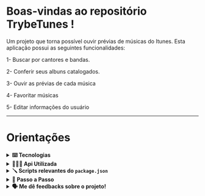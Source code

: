 # Boas-vindas ao repositório TrybeTunes !

Um projeto que torna possível ouvir prévias de músicas do Itunes. Esta aplicação possui as seguintes funcionalidades:

1- Buscar por cantores e bandas.

2- Conferir seus albuns catalogados.

3- Ouvir as prévias de cada música

4- Favoritar músicas

5- Editar informações do usuário

---
# Orientações

<details>
  <summary>
    <strong>⌨️ Tecnologias</strong>
  </summary>
  
  - **ReactJS**
  
  - **CSS**
  
  - **Typescript**

</details>

<details>
  <summary>
    <strong>🕵🏽‍♀️ Api Utilizada</strong>
  </summary>
  
  - [API](https://developer.apple.com/library/archive/documentation/AudioVideo/Conceptual/iTuneSearchAPI/Searching.html)

</details>

<details>
  <summary>
    <strong>🪛 Scripts relevantes do <code>package.json</code></strong>
  </summary><br>

  - `start`: Roda a aplicação;
    - *uso (na raiz do projeto): `npm start`*

</details>

<details>
  <summary>
    <strong>🤝 Passo a Passo</strong>
  </summary><br>

  1. Clone o repositório

  - Use o comando: `git clone git@github.com:msennaa/trybetunesTS.git`
  - Entre na pasta do repositório que você acabou de clonar:
    - `cd trybetunesTS`

  2. Instale as dependências

  - Para isso, use o seguinte comando: `npm install`
  
  3. Subindo a aplicação

  - Para isso, use o seguinte comando na raiz do projeto: `npm start`
  
  </details>  
  
<details>
  <summary>
    <strong>🗣 Me dê feedbacks sobre o projeto!</strong>
  </summary><br>

  Qualquer tipo de feedback é bem vindo para que eu possa continuar melhorando. 
   - **senamatheusjob@gmail.com**

</details>
